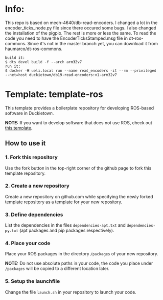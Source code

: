 # Info:
This repo is based on mech-4640/db-read-encoders. I changed a lot in the encoder_ticks_node.py file since there occured some bugs. I also changed the installation of the pigpio. The rest is more or less the same.
To read the code you need to have the EncoderTicksStamped.msg file in dt-ros-commons. Since it's not in the master branch yet, you can download it from haumarco/dt-ros-commons.

    build it:
    $ dts devel build -f --arch arm32v7
    run it:
    $ docker -H ueli.local run --name read_encoders -it --rm --privileged --net=host duckietown/db19-read-encoders:v1-arm32v7

# Template: template-ros

This template provides a boilerplate repository
for developing ROS-based software in Duckietown.

**NOTE:** If you want to develop software that does not use
ROS, check out [this template](https://github.com/duckietown/template-basic).


## How to use it

### 1. Fork this repository

Use the fork button in the top-right corner of the github page to fork this template repository.


### 2. Create a new repository

Create a new repository on github.com while
specifying the newly forked template repository as
a template for your new repository.


### 3. Define dependencies

List the dependencies in the files `dependencies-apt.txt` and
`dependencies-py.txt` (apt packages and pip packages respectively).


### 4. Place your code

Place your ROS packages in the directory `/packages` of
your new repository.

**NOTE:** Do not use absolute paths in your code,
the code you place under `/packages` will be copied to
a different location later.


### 5. Setup the launchfile

Change the file `launch.sh` in your repository to
launch your code.
